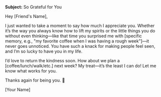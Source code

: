 **Subject:** So Grateful for You  

Hey [Friend's Name],  

I just wanted to take a moment to say how much I appreciate you. Whether it’s the way you always know how to lift my spirits or the little things you do without even thinking—like that time you surprised me with [specific memory, e.g., "my favorite coffee when I was having a rough week"]—it never goes unnoticed. You have such a knack for making people feel seen, and I’m so lucky to have you in my life.  

I’d love to return the kindness soon. How about we plan a [coffee/lunch/walk/etc.] next week? My treat—it’s the least I can do! Let me know what works for you.  

Thanks again for being you. 💛  

[Your Name]